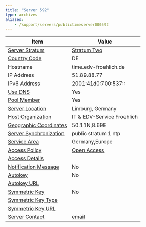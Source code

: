 ```yaml
---
title: "Server 592"
type: archives
aliases:
    - /support/servers/publictimeserver000592
---
```


| Item | Value |
| ----- | ----- |
| [Server Stratum](/support/servers/serverstratum) | [Stratum Two](/support/servers/stratumtwotimeservers) |
| [Country Code](/support/servers/countrycode) | DE |
| Hostname |  time.edv-froehlich.de |
| IP Address |  51.89.88.77 |
| IPv6 Address |  2001:41d0:700:537:: |
| [Use DNS](/support/servers/usedns) | Yes |
| [Pool Member](/support/servers/poolmember) | Yes |
| [Server Location](/support/servers/serverlocation) |  Limburg, Germany |
| [Host Organization](/support/servers/hostorganization) |  IT & EDV-Service Froehlich |
| [ Geographic Coordinates](/support/servers/geographiccoordinates) |  50.11N,8.69E |
| [Server Synchronization](/support/servers/serversynchronization) |  public stratum 1 ntp  |
| [Service Area](/support/servers/servicearea) |  Germany,Europe |
| [Access Policy](/support/servers/accesspolicy) | [Open Access](/support/servers/openaccess) |
| [Access Details](/support/servers/accessdetails) |  |
| [Notification Message](/support/servers/notificationmessage) | No |
| [Autokey](/support/servers/autokey) | No |
| [Autokey URL](/support/servers/autokeyurl) | |
| [Symmetric Key](/support/servers/symmetrickey) | No |
| [Symmetric Key Type](/support/servers/symmetrickeytype) | |
| [Symmetric Key URL](/support/servers/symmetrickeyurl) | |
| [Server Contact](/support/servers/servercontact) | [email](mailto:dfroe@gmx.de) |